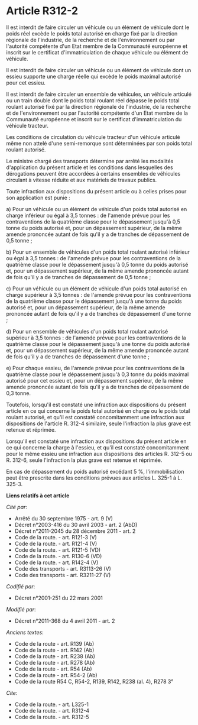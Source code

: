# Article R312-2

Il est interdit de faire circuler un véhicule ou un élément de véhicule dont le poids réel excède le poids total autorisé en
charge fixé par la direction régionale de l'industrie, de la recherche et de l'environnement ou par l'autorité compétente
d'un Etat membre de la Communauté européenne et inscrit sur le certificat d'immatriculation de chaque véhicule ou élément de
véhicule. 

Il est interdit de faire circuler un véhicule ou un élément de véhicule dont un essieu supporte une charge réelle qui excède
le poids maximal autorisé pour cet essieu. 

Il est interdit de faire circuler un ensemble de véhicules, un véhicule articulé ou un train double dont le poids total
roulant réel dépasse le poids total roulant autorisé fixé par la direction régionale de l'industrie, de la recherche et de
l'environnement ou par l'autorité compétente d'un Etat membre de la Communauté européenne et inscrit sur le certificat
d'immatriculation du véhicule tracteur. 

Les conditions de circulation du véhicule tracteur d'un véhicule articulé même non attelé d'une semi-remorque sont
déterminées par son poids total roulant autorisé. 

Le ministre chargé des transports détermine par arrêté les modalités d'application du présent article et les conditions dans
lesquelles des dérogations peuvent être accordées à certains ensembles de véhicules circulant à vitesse réduite et aux
matériels de travaux publics. 

Toute infraction aux dispositions du présent article ou à celles prises pour son application est punie : 

a) Pour un véhicule ou un élément de véhicule d'un poids total autorisé en charge inférieur ou égal à 3,5 tonnes : de
l'amende prévue pour les contraventions de la quatrième classe pour le dépassement jusqu'à 0,5 tonne du poids autorisé et,
pour un dépassement supérieur, de la même amende prononcée autant de fois qu'il y a de tranches de dépassement de 0,5
tonne ; 

b) Pour un ensemble de véhicules d'un poids total roulant autorisé inférieur ou égal à 3,5 tonnes : de l'amende prévue pour
les contraventions de la quatrième classe pour le dépassement jusqu'à 0,5 tonne du poids autorisé et, pour un dépassement
supérieur, de la même amende prononcée autant de fois qu'il y a de tranches de dépassement de 0,5 tonne ; 

c) Pour un véhicule ou un élément de véhicule d'un poids total autorisé en charge supérieur à 3,5 tonnes : de l'amende prévue
pour les contraventions de la quatrième classe pour le dépassement jusqu'à une tonne du poids autorisé et, pour un
dépassement supérieur, de la même amende prononcée autant de fois qu'il y a de tranches de dépassement d'une tonne ; 

d) Pour un ensemble de véhicules d'un poids total roulant autorisé supérieur à 3,5 tonnes : de l'amende prévue pour les
contraventions de la quatrième classe pour le dépassement jusqu'à une tonne du poids autorisé et, pour un dépassement
supérieur, de la même amende prononcée autant de fois qu'il y a de tranches de dépassement d'une tonne ; 

e) Pour chaque essieu, de l'amende prévue pour les contraventions de la quatrième classe pour le dépassement jusqu'à 0,3
tonne du poids maximal autorisé pour cet essieu et, pour un dépassement supérieur, de la même amende prononcée autant de fois
qu'il y a de tranches de dépassement de 0,3 tonne. 

Toutefois, lorsqu'il est constaté une infraction aux dispositions du présent article en ce qui concerne le poids total
autorisé en charge ou le poids total roulant autorisé, et qu'il est constaté concomitamment une infraction aux dispositions
de l'article R. 312-4 similaire, seule l'infraction la plus grave est retenue et réprimée. 

Lorsqu'il est constaté une infraction aux dispositions du présent article en ce qui concerne la charge à l'essieu, et qu'il
est constaté concomitamment pour le même essieu une infraction aux dispositions des articles R. 312-5 ou R. 312-6, seule
l'infraction la plus grave est retenue et réprimée. 

En cas de dépassement du poids autorisé excédant 5 %, l'immobilisation peut être prescrite dans les conditions prévues aux
articles L. 325-1 à L. 325-3.

**Liens relatifs à cet article**

_Cité par_:

  - Arrêté du 30 septembre 1975 - art. 9 (V)
  - Décret n°2003-416 du 30 avril 2003 - art. 2 (AbD)
  - Décret n°2011-2045 du 28 décembre 2011 - art. 2
  - Code de la route. - art. R121-3 (V)
  - Code de la route. - art. R121-4 (V)
  - Code de la route. - art. R121-5 (VD)
  - Code de la route. - art. R130-6 (VD)
  - Code de la route. - art. R142-4 (V)
  - Code des transports - art. R3113-26 (V)
  - Code des transports - art. R3211-27 (V)

_Codifié par_:

  - Décret n°2001-251 du 22 mars 2001

_Modifié par_:

  - Décret n°2011-368 du 4 avril 2011 - art. 2

_Anciens textes_:

  - Code de la route - art. R139 (Ab)
  - Code de la route - art. R142 (Ab)
  - Code de la route - art. R238 (Ab)
  - Code de la route - art. R278 (Ab)
  - Code de la route - art. R54 (Ab)
  - Code de la route - art. R54-2 (Ab)
  - Code de la route R54 C, R54-2, R139, R142, R238 (al. 4), R278 3°

_Cite_:

  - Code de la route. - art. L325-1
  - Code de la route. - art. R312-4
  - Code de la route. - art. R312-5
